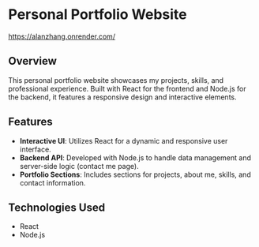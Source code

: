 # Personal Portfolio Website
https://alanzhang.onrender.com/
## Overview
This personal portfolio website showcases my projects, skills, and professional experience. Built with React for the frontend and Node.js for the backend, it features a responsive design and interactive elements.

## Features
- **Interactive UI**: Utilizes React for a dynamic and responsive user interface.
- **Backend API**: Developed with Node.js to handle data management and server-side logic (contact me page).
- **Portfolio Sections**: Includes sections for projects, about me, skills, and contact information.

## Technologies Used
- React
- Node.js
